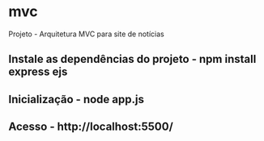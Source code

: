 # mvc
Projeto - Arquitetura MVC para site de notícias
## Instale as dependências do projeto - npm install express ejs
## Inicialização - node app.js
## Acesso - http://localhost:5500/